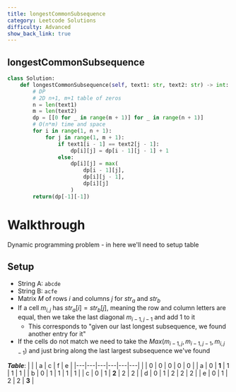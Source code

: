 ```yaml
---
title: longestCommonSubsequence
category: Leetcode Solutions
difficulty: Advanced
show_back_link: true
---
```


## longestCommonSubsequence

```python
class Solution:
    def longestCommonSubsequence(self, text1: str, text2: str) -> int:
        # DP
        # 2D n+1, m+1 table of zeros
        n = len(text1)
        m = len(text2)
        dp = [[0 for _ in range(m + 1)] for _ in range(n + 1)]
        # O(n*m) time and space
        for i in range(1, n + 1):
            for j in range(1, m + 1):
                if text1[i - 1] == text2[j - 1]:
                    dp[i][j] = dp[i - 1][j - 1] + 1
                else:
                    dp[i][j] = max(
                        dp[i - 1][j],
                        dp[i][j - 1],
                        dp[i][j]
                    )
        return(dp[-1][-1])
```

# Walkthrough
Dynamic programming problem - in here we'll need to setup table

## Setup
- String A: `abcde`
- String B: `acfe`
- Matrix $M$ of rows $i$ and columns $j$ for $str_a$ and $str_b$
- If a cell $m_{i,j}$ has $str_{a}[i] = str_{b}[j]$, meaning the row and column letters are equal, then we take the last diagonal $m_{i-1, j-1}$ and add 1 to it
    - This corresponds to "given our last longest subsequence, we found another entry for it"
- If the cells do not match we need to take the $Max(m_{i-1, j}, m_{i-1, j-1}, m_{i, j-1})$ and just bring along the last largest subsequence we've found


***Table***:
|   |   | a | c | f | e |
|---|---|---|---|---|---|
|   | 0 | 0 | 0 | 0 | 0 |
| a | 0 | **1** | 1 | 1 | 1 |
| b | 0 | 1 | 1 | 1 | 1 |
| c | 0 | 1 | **2** | 2 | 2 |
| d | 0 | 1 | 2 | 2 | 2 |
| e | 0 | 1 | 2 | 2 | **3** | 